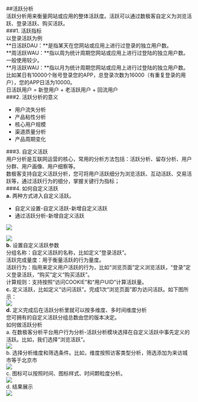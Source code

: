 ##活跃分析  
活跃分析用来衡量网站或应用的整体活跃度。活跃可以通过数极客自定义为浏览活跃、登录活跃、购买活跃。  
###1. 活跃指标  
以登录活跃为例  
**日活跃DAU：**是指某天在您网站或应用上进行过登录的独立用户数。  
**周活跃WAU：**指以周为统计周期您网站或应用上进行过登陆的独立用户数。一般使用较少。  
**月活跃WAU：**指以月为统计周期您网站或应用上进行过登陆的独立用户数。  
比如某日有10000个账号登录您的APP，总登录次数为16000（有重复登录的用户），您的APP日活为10000。  
日活跃用户 = 新登用户 + 老活跃用户 + 回流用户  
###2. 活跃分析的意义  
* 用户流失分析  
* 产品粘性分析  
* 核心用户规模  
* 渠道质量分析  
* 产品周期变化  

###3. 自定义活跃  
用户分析是互联网运营的核心，常用的分析方法包括：活跃分析、留存分析、用户分群、用户画像、用户细察等。  
数极客支持自定义活跃分析，您可将用户活跃细分为浏览活跃、互动活跃、交易活跃等，通过活跃行为的细分，掌握关键行为指标；  
###4. 如何自定义活跃  
**a.** 两种方式进入自定义活跃。  
* 自定义设置-自定义活跃-新增自定义活跃  
* 通过活跃分析-新增自定义活跃  

![](http://www.shujike.com/docsimg/自定义活跃1.jpg)  

![](http://www.shujike.com/docsimg/自定义活跃2.jpg)  
**b.** 设置自定义活跃参数  
分组名称：自定义活跃的名称，比如定义“登录活跃”。  
活跃完成量度：用于衡量活跃的行为量度。  
活跃行为：指用来定义用户活跃的行为，比如“浏览页面”定义浏览活跃，“登录”定义登录活跃，“购买”定义“购买活跃”。  
计算规则：支持按照“访问COOKIE”和“用户UID”计算活跃量。  
**c.** 定义活跃，比如定义“访问活跃”。完成1次“浏览页面”即为访问活跃。如下图所示：  
![](http://www.shujike.com/docsimg/自定义活跃3.jpg)  
**d.** 定义完成后在活跃分析里就可以按多维度、多时间维度分析  
您可拥有的自定义活跃分组总数由您的版本决定。  
如何做活跃分析  
a.	在数极客分析平台用户行为分析-活跃分析模块选择在自定义活跃中事先定义的活跃。比如，我们选择“浏览活跃”。  
![](http://www.shujike.com/docsimg/如何做活跃分析1.jpg)  
b.	选择分析维度和筛选条件。比如，维度按照访客类型分析，筛选添加为来访城市等于北京市  
![](http://www.shujike.com/docsimg/如何做活跃分析2.jpg)  
c.	图标可以按照时间、图标样式、时间颗粒度分析。  
![](http://www.shujike.com/docsimg/如何做活跃分析3.jpg)  
d.	结果展示  
![](http://www.shujike.com/docsimg/如何做活跃分析4.jpg)  
